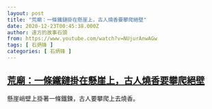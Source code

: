 ```yaml
---
layout: post
title: "荒廟：一條鐵鏈掛在懸崖上，古人燒香要攀爬絕壁"
date: 2020-12-23T00:45:38.000Z
author: 遠方的故事石頭
from: https://www.youtube.com/watch?v=NUjurAnwAGw
tags: [ 石炳锋 ]
categories: [ 石炳锋 ]
---
```

<!--1608684338000-->
[荒廟：一條鐵鏈掛在懸崖上，古人燒香要攀爬絕壁](https://www.youtube.com/watch?v=NUjurAnwAGw)
------

<div>
懸崖峭壁上掛著一條鐵鍊，古人要攀爬上去燒香。
</div>

